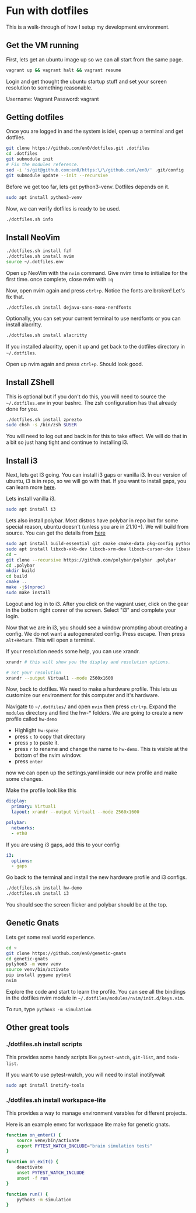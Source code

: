 # Fun with dotfiles

This is a walk-through of how I setup my development environment.

## Get the VM running

First, lets get an ubuntu image up so we can all start from the same page.

```bash
vagrant up && vagrant halt && vagrant resume
```

Login and get thought the ubuntu startup stuff and set your screen resolution to something
reasonable.

Username: Vagrant
Password: vagrant


## Getting dotfiles

Once you are logged in and the system is idel, open up a terminal and get dotfiles.

```bash
git clone https://github.com/en0/dotfiles.git .dotfiles
cd .dotfiles
git submodule init
# Fix the modules reference.
sed -i 's/git@github.com:en0/https:\/\/github.com\/en0/' .git/config
git submodule update --init --recursive
```

Before we get too far, lets get python3-venv. Dotfiles depends on it.

```bash
sudo apt install python3-venv
```

Now, we can verify dotfiles is ready to be used.

```bash
./dotfiles.sh info
```

## Install NeoVim

```bash
./dotfiles.sh install fzf
./dotfiles.sh install nvim
source ~/.dotfiles.env
```

Open up NeoVim with the `nvim` command.  Give nvim time to initialize for the first time. once
complete, close nvim with `:q`

Now, open nvim again and press `ctrl+p`. Notice the fonts are broken! Let's fix that.

```
./dotfiles.sh install dejavu-sans-mono-nerdfonts
```

Optionally, you can set your current terminal to use nerdfonts or you can install alacritty.

```bash
./dotfiles.sh install alacritty
```

If you installed alacritty, open it up and get back to the dotfiles directory in `~/.dotfiles`.

Open up nvim again and press `ctrl+p`. Should look good.

## Install ZShell

This is optional but if you don't do this, you will need to source the `~/.dotfiles.env` in your
bashrc.  The zsh configuration has that already done for you.

```bash
./dotfiles.sh install zprezto
sudo chsh -s /bin/zsh $USER
```

You will need to log out and back in for this to take effect. We will do that in a bit so just hang
tight and continue to installing i3.


## Install i3

Next, lets get I3 going. You can install i3 gaps or vanilla i3. In our version of ubuntu, i3 is in
repo, so we will go with that. If you want to install gaps, you can learn more
[here](https://github.com/Airblader/i3#:~:text=Gaps%20are%20the%20namesake%20feature,spacing%20along%20the%20screen%20edges).


Lets install vanilla i3.

```bash
sudo apt install i3
```

Lets also install polybar. Most distros have polybar in repo but for some special reason, ubuntu
doesn't (unless you are in 21.10+). We will build from source. You can get the details from
[here](https://github.com/polybar/polybar/wiki/Compiling)

```bash
sudo apt install build-essential git cmake cmake-data pkg-config python3-sphinx python3-packaging libuv1-dev libcairo2-dev libxcb1-dev libxcb-util0-dev libxcb-randr0-dev libxcb-composite0-dev python3-xcbgen xcb-proto libxcb-image0-dev libxcb-ewmh-dev libxcb-icccm4-dev
sudo apt install libxcb-xkb-dev libxcb-xrm-dev libxcb-cursor-dev libasound2-dev libpulse-dev i3-wm libjsoncpp-dev libmpdclient-dev libcurl4-openssl-dev libnl-genl-3-dev
cd ~
git clone --recursive https://github.com/polybar/polybar .polybar
cd .polybar
mkdir build
cd build
cmake ..
make -j$(nproc)
sudo make install
```

Logout and log in to i3. After you click on the vagrant user, click on the gear in the bottom right
conrer of the screen. Select "i3" and complete your login.

Now that we are in i3, you should see a window prompting about creating a config. We do not want a
autogenerated config.  Press escape.  Then press `alt+Return`. This will open a terminal.

If your resolution needs some help, you can use xrandr. 

```bash
xrandr # this will show you the display and resolution options.

# Set your resolution
xrandr --output Virtual1 --mode 2560x1600
```

Now, back to dotfiles. We need to make a hardware profile. This lets us customize our environment
for this computer and it's hardware. 

Navigate to `~/.dotfiles/` and open `nvim` then press `ctrl+p`.  Expand the `modules` directory and
find the hw-* folders.  We are going to create a new profile called `hw-demo`

- Highlight `hw-spoke`
- press `c` to copy that directory
- press `p` to paste it.
- press `r` to rename and change the name to `hw-demo`. This is visible at the bottom of the nvim
  window.
- press `enter`

now we can open up the settings.yaml inside our new profile and make some changes.

Make the profile look like this

```yaml
display:
  primary: Virtual1
  layout: xrandr --output Virtual1 --mode 2560x1600

polybar:
  networks:
  - eth0
```

If you are using i3 gaps, add this to your config

```yaml
i3:
  options:
  - gaps
```

Go back to the terminal and install the new hardware profile and i3 configs.

```bash
./dotfiles.sh install hw-demo
./dotfiles.sh install i3
```

You should see the screen flicker and polybar should be at the top.

## Genetic Gnats

Lets get some real world experience.

```bash
cd ~
git clone https://github.com/en0/genetic-gnats
cd genetic-gnats
pytyhon3 -m venv venv
source venv/bin/activate
pip install pygame pytest
nvim
```

Explore the code and start to learn the profile.  You can see all the bindings in the dotfiles nvim
module in `~/.dotfiles/modules/nvim/init.d/keys.vim`.

To run, type `python3 -m simulation`

## Other great tools

### ./dotfiles.sh install scripts

This provides some handy scripts like `pytest-watch`, `git-list`, and `todo-list`.

If you want to use pytest-watch, you will need to install inotifywait

```bash
sudo apt install inotify-tools
```

### ./dotfiles.sh install workspace-lite

This provides a way to manage environment varables for different projects.

Here is an example envrc for workspace lite make for genetic gnats.

```bash
function on_enter() {
    source venv/bin/activate
    export PYTEST_WATCH_INCLUDE="brain simulation tests"
}

function on_exit() {
    deactivate
    unset PYTEST_WATCH_INCLUDE
    unset -f run
}

function run() {
    python3 -m simulation
}
```
